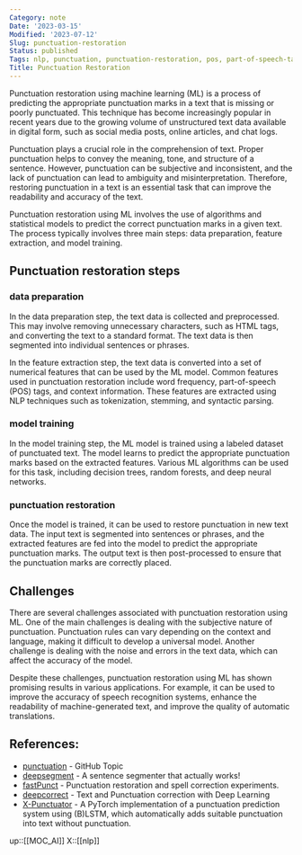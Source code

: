 ```yaml
---
Category: note
Date: '2023-03-15'
Modified: '2023-07-12'
Slug: punctuation-restoration
Status: published
Tags: nlp, punctuation, punctuation-restoration, pos, part-of-speech-tagging, tokenization, stemming, random-forest, decision-trees
Title: Punctuation Restoration
---
```


Punctuation restoration using machine learning (ML) is a process of predicting the appropriate punctuation marks in a text that is missing or poorly punctuated. This technique has become increasingly popular in recent years due to the growing volume of unstructured text data available in digital form, such as social media posts, online articles, and chat logs.

Punctuation plays a crucial role in the comprehension of text. Proper punctuation helps to convey the meaning, tone, and structure of a sentence. However, punctuation can be subjective and inconsistent, and the lack of punctuation can lead to ambiguity and misinterpretation. Therefore, restoring punctuation in a text is an essential task that can improve the readability and accuracy of the text.

Punctuation restoration using ML involves the use of algorithms and statistical models to predict the correct punctuation marks in a given text. The process typically involves three main steps: data preparation, feature extraction, and model training.

## Punctuation restoration steps
### data preparation
In the data preparation step, the text data is collected and preprocessed. This may involve removing unnecessary characters, such as HTML tags, and converting the text to a standard format. The text data is then segmented into individual sentences or phrases.

In the feature extraction step, the text data is converted into a set of numerical features that can be used by the ML model. Common features used in punctuation restoration include word frequency, part-of-speech (POS) tags, and context information. These features are extracted using NLP techniques such as tokenization, stemming, and syntactic parsing.

### model training
In the model training step, the ML model is trained using a labeled dataset of punctuated text. The model learns to predict the appropriate punctuation marks based on the extracted features. Various ML algorithms can be used for this task, including decision trees, random forests, and deep neural networks.

### punctuation restoration
Once the model is trained, it can be used to restore punctuation in new text data. The input text is segmented into sentences or phrases, and the extracted features are fed into the model to predict the appropriate punctuation marks. The output text is then post-processed to ensure that the punctuation marks are correctly placed.

## Challenges
There are several challenges associated with punctuation restoration using ML. One of the main challenges is dealing with the subjective nature of punctuation. Punctuation rules can vary depending on the context and language, making it difficult to develop a universal model. Another challenge is dealing with the noise and errors in the text data, which can affect the accuracy of the model.

Despite these challenges, punctuation restoration using ML has shown promising results in various applications. For example, it can be used to improve the accuracy of speech recognition systems, enhance the readability of machine-generated text, and improve the quality of automatic translations.

## References:
- [punctuation](https://github.com/topics/punctuation) -  GitHub Topic
- [deepsegment](https://github.com/notAI-tech/deepsegment) - A sentence segmenter that actually works!
- [fastPunct](https://github.com/notAI-tech/fastPunct) - Punctuation restoration and spell correction experiments.
- [deepcorrect](https://github.com/bedapudi6788/deepcorrect) - Text and Punctuation correction with Deep Learning
- [X-Punctuator](https://github.com/kaituoxu/X-Punctuator) - A PyTorch implementation of a punctuation prediction system using (B)LSTM, which automatically adds suitable punctuation into text without punctuation.

up::[[MOC_AI]]
X::[[nlp]]